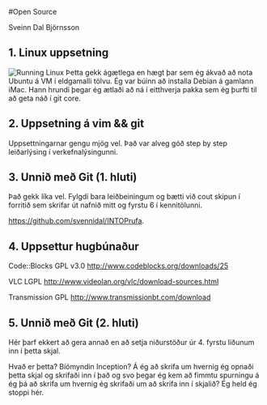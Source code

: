 #Open Source

Sveinn Dal Björnsson

## 1. Linux uppsetning
![Running Linux](http://i.imgur.com/57fM2Pn.png? "Ubuntu sem VM")
Þetta gekk ágætlega en hægt þar sem ég ákvað að nota Ubuntu á VM í eldgamalli tölvu. Ég var búinn að installa Debian á gamlann iMac. Hann hrundi þegar ég ætlaði að ná í eitthverja pakka sem ég þurfti til að geta náð í git core.

## 2. Uppsetning á vim && git

Uppsettningarnar gengu mjög vel. Það var alveg góð step by step leiðarlýsing í verkefnalýsingunni.

## 3. Unnið með Git (1. hluti)

Það gekk líka vel. Fylgdi bara leiðbeiningum og bætti við cout        skipun í forritið sem skrifar út nafnið mitt og fyrstu 6 í kennitölunni.

https://github.com/svennidal/INTOPrufa.

## 4. Uppsettur hugbúnaður

Code::Blocks
GPL v3.0
http://www.codeblocks.org/downloads/25

VLC
LGPL
http://www.videolan.org/vlc/download-sources.html

Transmission
GPL
http://www.transmissionbt.com/download

## 5. Unnið með Git (2. hluti)

Hér þarf ekkert að gera annað en að setja niðurstöður úr 4. fyrstu liðunum inn í þetta skjal.

Hvað er þetta? Bíómyndin Inception? Á ég að skrifa um hvernig ég opnaði þetta skjal og skrifaði inn í það og svo þegar ég kem að fimmtu spurningu á ég þá að skrifa um hvernig ég skrifaði um að skrifa inn í skjalið? Ég held ég stoppi hér.
